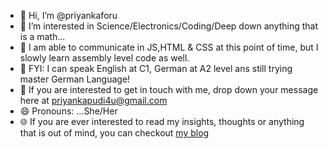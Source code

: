 - 👋 Hi, I’m @priyankaforu
- 👀 I’m interested in Science/Electronics/Coding/Deep down anything that is a math...
- 🌱 I am able to communicate in JS,HTML & CSS at this point of time, but I slowly learn assembly level code as well.
- 🫣 FYI: I can speak English at C1, German at A2 level ans still trying master German Language!
- 📧 If you are interested to get in touch with me, drop down your message here at priyankapudi4u@gmail.com
- 😄 Pronouns: ...She/Her
- 🌐 If you are ever interested to read my insights, thoughts or anything that is out of mind, you can checkout <a href="https://www.priyankapudi.com">my blog</a>

<!---
priyankaforu/priyankaforu is a ✨ special ✨ repository because its `README.md` (this file) appears on your GitHub profile.
You can click the Preview link to take a look at your changes.
--->
